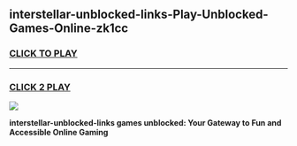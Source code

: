 
## interstellar-unblocked-links-Play-Unblocked-Games-Online-zk1cc
<h3>
<a href="https://premium76.site?title=interstellar-unblocked-links&ref=25A">CLICK TO PLAY</a></h3>
<hr>

<h3>
<a href="https://premium76.site?title=interstellar-unblocked-links&ref=25A">CLICK 2 PLAY</a>
  
</h3>

<a href="https://premium76.site?title=interstellar-unblocked-links&ref=25A"><img src="https://clearcache.store/games.png"></a>


**interstellar-unblocked-links games unblocked: Your Gateway to Fun and Accessible Online Gaming**
